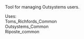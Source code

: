 Tool for managing Outsystems users.  

Uses:  
 Toms_Richfords_Common  
 Outsystems_Common  
 Riposte_common  
